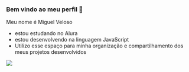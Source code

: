 ### Bem vindo ao meu perfil 🤎

Meu nome é Miguel Veloso

- estou estudando no Alura
- estou desenvolvendo na linguagem JavaScript
- Utilizo esse espaço para minha organização e compartilhamento dos meus projetos desenvolvidos

![](https://media1.tenor.com/m/UHlUX62WoBgAAAAC/raccoon-hug.gif)
